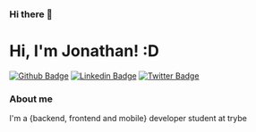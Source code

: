 ### Hi there 👋

<!--
**jonmanhaes/jonmanhaes** is a ✨ _special_ ✨ repository because its `README.md` (this file) appears on your GitHub profile.

Here are some ideas to get you started:

- 🔭 I’m currently working on ...
- 🌱 I’m currently learning ...
- 👯 I’m looking to collaborate on ...
- 🤔 I’m looking for help with ...
- 💬 Ask me about ...
- 📫 How to reach me: ...
- 😄 Pronouns: ...
- ⚡ Fun fact: ...
-->

# Hi, I'm Jonathan! :D

[![Github Badge](https://img.shields.io/badge/-Github-000?style=flat-square&logo=Github&logoColor=white&link=https://github.com/jonmanhaes)](https://github.com/jonmanhaes)
[![Linkedin Badge](https://img.shields.io/badge/-LinkedIn-blue?style=flat-square&logo=Linkedin&logoColor=white&link=https://www.linkedin.com/in/jonathanlimamanhaes/)](https://www.linkedin.com/in/jonathanlimamanhaes/)
[![Twitter Badge](https://img.shields.io/badge/-Twitter-1ca0f1?style=flat-square&labelColor=1ca0f1&logo=twitter&logoColor=white&link=https://twitter.com/rolenalapa)](https://twitter.com/rolenalapa)

### About me
I'm a {backend, frontend and mobile} developer student at trybe
